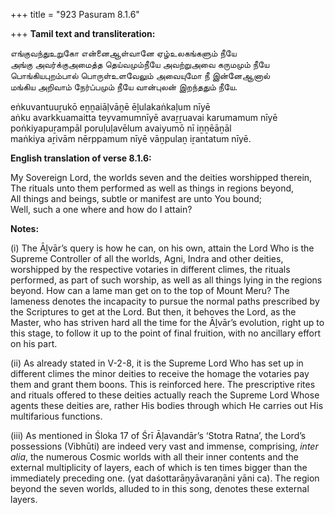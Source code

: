 +++
title = "923 Pasuram 8.1.6"

+++
**Tamil text and transliteration:**

எங்குவந்துஉறுகோ என்னைஆள்வானே ஏழ்உலகங்களும் நீயே  
அங்கு அவர்க்குஅமைத்த தெய்வமும்நீயே அவற்றுஅவை கருமமும் நீயே  
பொங்கியபுறம்பால் பொருள்உளவேலும் அவையுமோ நீ இன்னேஆனால்  
மங்கிய அறிவாம் நேர்ப்பமும் நீயே வான்புலன் இறந்ததும் நீயே.

eṅkuvantuuṟukō eṉṉaiāḷvāṉē ēḻulakaṅkaḷum nīyē  
aṅku avarkkuamaitta teyvamumnīyē avaṟṟuavai karumamum nīyē  
poṅkiyapuṟampāl poruḷuḷavēlum avaiyumō nī iṉṉēāṉāl  
maṅkiya aṟivām nērppamum nīyē vāṉpulaṉ iṟantatum nīyē.

**English translation of verse 8.1.6:**

My Sovereign Lord, the worlds seven and the deities worshipped therein,  
The rituals unto them performed as well as things in regions beyond,  
All things and beings, subtle or manifest are unto You bound;  
Well, such a one where and how do I attain?

**Notes:**

\(i\) The Āḻvār’s query is how he can, on his own, attain the Lord Who is the Supreme Controller of all the worlds, Agni, Indra and other deities, worshipped by the respective votaries in different climes, the rituals performed, as part of such worship, as well as all things lying in the regions beyond. How can a lame man get on to the top of Mount Meru? The lameness denotes the incapacity to pursue the normal paths prescribed by the Scriptures to get at the Lord. But then, it behoves the Lord, as the Master, who has striven hard all the time for the Āḻvār’s evolution, right up to this stage, to follow it up to the point of final fruition, with no ancillary effort on his part.

\(ii\) As already stated in V-2-8, it is the Supreme Lord Who has set up in different climes the minor deities to receive the homage the votaries pay them and grant them boons. This is reinforced here. The prescriptive rites and rituals offered to these deities actually reach the Supreme Lord Whose agents these deities are, rather His bodies through which He carries out His multifarious functions.

\(iii\) As mentioned in Śloka 17 of Śrī Āḷavandār’s ‘Stotra Ratna’, the Lord’s possessions (Vibhūti) are indeed very vast and immense, comprising, *inter alia*, the numerous Cosmic worlds with all their inner contents and the external multiplicity of layers, each of which is ten times bigger than the immediately preceding one. (yat daśottarāṉyāvaraṇāni yāni ca). The region beyond the seven worlds, alluded to in this song, denotes these external layers.


